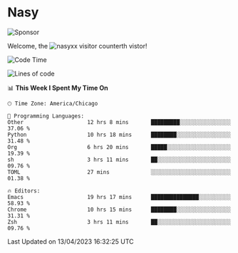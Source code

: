 # Nasy

<!--
<p align="center">
<img height="200" src="https://github-readme-stats.vercel.app/api?username=nasyxx&count_private=true&show_icons=true&theme=dracula&include_all_commits=true"/>
<img height="200" src="https://github-readme-stats.vercel.app/api/top-langs/?username=nasyxx&theme=dracula&hide=html,jupyter+notebook&count_private=true&show_icons=true"/>
</p>

  
----------------
-->

![Sponsor](https://img.shields.io/static/v1.svg?label=Sponsor&message=%E2%9D%A4&logo=GitHub&style=flat&color=pink)
 
Welcome, the ![nasyxx visitor counter](https://count.getloli.com/get/@nasyxx?theme=rule34)th vistor!
 
<!--START_SECTION:waka-->
![Code Time](http://img.shields.io/badge/Code%20Time-3%2C388%20hrs%2058%20mins-blue)

![Lines of code](https://img.shields.io/badge/From%20Hello%20World%20I%27ve%20Written-6.2%20million%20lines%20of%20code-blue)

📊 **This Week I Spent My Time On** 

```text
🕑︎ Time Zone: America/Chicago

💬 Programming Languages: 
Other                    12 hrs 8 mins       █████████░░░░░░░░░░░░░░░░   37.06 % 
Python                   10 hrs 18 mins      ████████░░░░░░░░░░░░░░░░░   31.48 % 
Org                      6 hrs 20 mins       █████░░░░░░░░░░░░░░░░░░░░   19.39 % 
sh                       3 hrs 11 mins       ██░░░░░░░░░░░░░░░░░░░░░░░   09.76 % 
TOML                     27 mins             ░░░░░░░░░░░░░░░░░░░░░░░░░   01.38 % 

🔥 Editors: 
Emacs                    19 hrs 17 mins      ███████████████░░░░░░░░░░   58.93 % 
Chrome                   10 hrs 15 mins      ████████░░░░░░░░░░░░░░░░░   31.31 % 
Zsh                      3 hrs 11 mins       ██░░░░░░░░░░░░░░░░░░░░░░░   09.76 % 
```


 Last Updated on 13/04/2023 16:32:25 UTC
<!--END_SECTION:waka-->

<!-- ![visitors](https://visitor-badge.laobi.icu/badge?page_id=nasyxx.nasyxx) -->

